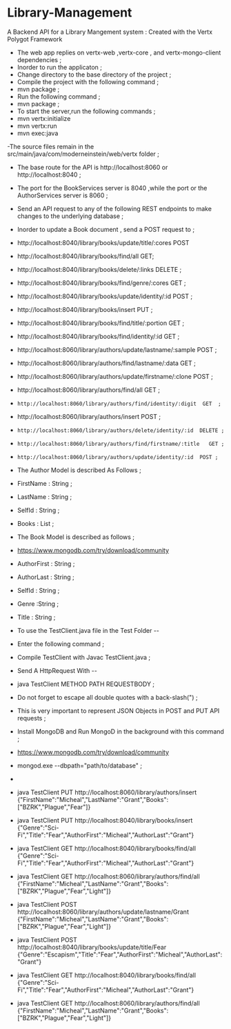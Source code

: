# Library-Management
A Backend API for a Library Mangement system  : Created with the Vertx Polygot Framework  

- The web app replies on vertx-web ,vertx-core , and vertx-mongo-client  dependencies ;   
- Inorder to run the applicaton  ; 
- Change directory to the base directory of the project ; 
- Compile the project with the following command ; 
- mvn package ; 
- Run the following command ; 
- mvn  package ; 
- To start the server,run the following commands ;
- mvn vertx:initialize
- mvn vertx:run  
- mvn  exec:java  

-The source files remain in the src/main/java/com/moderneinstein/web/vertx folder ; 
- The base route for the API is http://localhost:8060 or http://localhost:8040  ;
- The port for the BookServices server is 8040  ,while the port or the AuthorServices server  is 8060 ;
- Send an API request to any of the following REST endpoints to  make changes to the underlying database ;
-  Inorder to update a Book document , send a POST request to  ;  
- http://localhost:8040/library/books/update/title/:cores POST
- http://localhost:8040/library/books/find/all GET; 
- http://localhost:8040/library/books/delete/:links DELETE ;
- http://localhost:8040/library/books/find/genre/:cores  GET ;   
- http://localhost:8040/library/books/update/identity/:id  POST ;
-  http://localhost:8040/library/books/insert  PUT ;
- http://localhost:8040/library/books/find/title/:portion  GET ;
- http://localhost:8040/library/books/find/identity/:id  GET ;

-    http://localhost:8060/library/authors/update/lastname/:sample  POST  ;
 -    http://localhost:8060/library/authors/find/lastname/:data  GET  ; 
 -    http://localhost:8060/library/authors/update/firstname/:clone  POST ;
 -    http://localhost:8060/library/authors/find/all  GET  ;
 -     http://localhost:8060/library/authors/find/identity/:digit  GET  ;
 -   http://localhost:8060/library/authors/insert POST  ;
 -     http://localhost:8060/library/authors/delete/identity/:id  DELETE ;
 -     http://localhost:8060/library/authors/find/firstname/:title   GET ;
 -     http://localhost:8060/library/authors/update/identity/:id  POST ;
 - The Author Model is described As Follows ;
 - FirstName : String ;
- LastName : String  ;
- SelfId : String ;
- Books : List<String> ;
- The Book Model is described as follows ;
- https://www.mongodb.com/try/download/community
- AuthorFirst : String ;
- AuthorLast : String ;
- SelfId : String ;
- Genre :String ;
- Title : String  ;

- To use the TestClient.java file in the Test Folder -- 
 - Enter the following command  ;   
 - Compile TestClient with Javac TestClient.java ; 
 - Send A HttpRequest With -- 
- java TestClient METHOD PATH  REQUESTBODY ;
- Do not forget to escape all  double quotes  with a back-slash(\") ;
- This is very important to represent JSON Objects in POST and PUT API requests ;
- Install MongoDB and Run MongoD in the background with this command  ;
-   https://www.mongodb.com/try/download/community
-    mongod.exe --dbpath="path/to/database"  ;
-    
-  java TestClient  PUT http://localhost:8060/library/authors/insert  {\"FirstName\":\"Micheal\",\"LastName\":\"Grant\",\"Books\":[\"BZRK\",\"Plague\",\"Fear\"]}
-  java TestClient  PUT http://localhost:8040/library/books/insert  {\"Genre\":\"Sci-Fi\",\"Title\":\"Fear\",\"AuthorFirst\":\"Micheal\",\"AuthorLast\":\"Grant\"}
-  java TestClient  GET http://localhost:8040/library/books/find/all  {\"Genre\":\"Sci-Fi\",\"Title\":\"Fear\",\"AuthorFirst\":\"Micheal\",\"AuthorLast\":\"Grant\"}
-  java TestClient  GET http://localhost:8060/library/authors/find/all {\"FirstName\":\"Micheal\",\"LastName\":\"Grant\",\"Books\":[\"BZRK\",\"Plague\",\"Fear\",\"Light\"]}
- java TestClient  POST http://localhost:8060/library/authors/update/lastname/Grant  {\"FirstName\":\"Micheal\",\"LastName\":\"Grant\",\"Books\":[\"BZRK\",\"Plague\",\"Fear\",\"Light\"]}
-  java TestClient  POST http://localhost:8040/library/books/update/title/Fear  {\"Genre\":\"Escapism\",\"Title\":\"Fear\",\"AuthorFirst\":\"Micheal\",\"AuthorLast\":\"Grant\"}
-   java TestClient  GET http://localhost:8040/library/books/find/all  {\"Genre\":\"Sci-Fi\",\"Title\":\"Fear\",\"AuthorFirst\":\"Micheal\",\"AuthorLast\":\"Grant\"}
-  java TestClient  GET http://localhost:8060/library/authors/find/all {\"FirstName\":\"Micheal\",\"LastName\":\"Grant\",\"Books\":[\"BZRK\",\"Plague\",\"Fear\",\"Light\"]}

